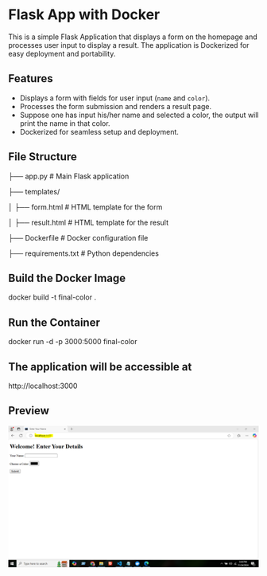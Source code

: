 # Flask App with Docker

This is a simple Flask Application that displays a form on the homepage and processes user input to display a result. The application is Dockerized for easy deployment and portability.

## Features
- Displays a form with fields for user input (`name` and `color`).
- Processes the form submission and renders a result page.
- Suppose one has input his/her name and selected a color, the output will print the name in that color.
- Dockerized for seamless setup and deployment.

## File Structure

├── app.py # Main Flask application 

├── templates/ 

│ ├── form.html # HTML template for the form

│ ├── result.html # HTML template for the result 

├── Dockerfile # Docker configuration file  

├── requirements.txt # Python dependencies


## Build the Docker Image
docker build -t final-color .

## Run the Container
docker run -d -p 3000:5000 final-color

## The application will be accessible at
http://localhost:3000

## Preview
![Preview of the Flask App](preview.PNG)
